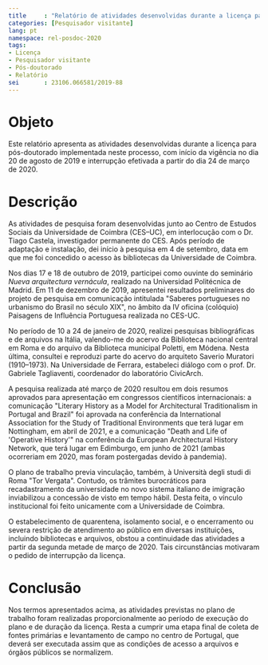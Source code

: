 ```yaml
---
title     : "Relatório de atividades desenvolvidas durante a licença para pós-doutorado"
categories: [Pesquisador visitante]
lang: pt
namespace: rel-posdoc-2020
tags:
- Licença
- Pesquisador visitante
- Pós-doutorado
- Relatório
sei       : 23106.066581/2019-88
---
```


Objeto
======

Este relatório apresenta as atividades desenvolvidas durante a licença
para pós-doutorado implementada neste processo, com início da vigência
no dia 20 de agosto de 2019 e interrupção efetivada a partir do dia 24
de março de 2020.

Descrição
=========

As atividades de pesquisa foram desenvolvidas junto ao Centro de Estudos
Sociais da Universidade de Coimbra (CES–UC), em interlocução com o Dr.
Tiago Castela, investigador permanente do CES. Após período de adaptação
e instalação, dei início à pesquisa em 4 de setembro, data em que me foi
concedido o acesso às bibliotecas da Universidade de Coimbra.

Nos dias 17 e 18 de outubro de 2019, participei como ouvinte do
seminário *Nueva arquitectura vernácula*, realizado na Universidad
Politécnica de Madrid. Em 11 de dezembro de 2019, apresentei resultados
preliminares do projeto de pesquisa em comunicação intitulada "Saberes
portugueses no urbanismo do Brasil no século XIX", no âmbito da IV
oficina (colóquio) Paisagens de Influência Portuguesa realizada no
CES-UC.

No período de 10 a 24 de janeiro de 2020, realizei pesquisas
bibliográficas e de arquivos na Itália, valendo-me do acervo da
Biblioteca nacional central em Roma e do arquivo da Biblioteca municipal
Poletti, em Módena. Nesta última, consultei e reproduzi parte do acervo
do arquiteto Saverio Muratori (1910–1973). Na Universidade de Ferrara,
estabeleci diálogo com o prof. Dr. Gabriele Tagliaventi, coordenador do
laboratório CivicArch.

A pesquisa realizada até março de 2020 resultou em dois resumos
aprovados para apresentação em congressos científicos internacionais: a
comunicação "Literary History as a Model for Architectural
Traditionalism in Portugal and Brazil" foi aprovada na conferência da
International Association for the Study of Traditional Environments que
terá lugar em Nottingham, em abril de 2021, e a comunicação "Death and
Life of 'Operative History'" na conferência da European Architectural
History Network, que terá lugar em Edimburgo, em junho de 2021 (ambas
ocorreriam em 2020, mas foram postergadas devido à pandemia).

O plano de trabalho previa vinculação, também, à Università degli studi
di Roma "Tor Vergata". Contudo, os trâmites burocráticos para
recadastramento da universidade no novo sistema italiano de imigração
inviabilizou a concessão de visto em tempo hábil. Desta feita, o vínculo
institucional foi feito unicamente com a Universidade de Coimbra.

O estabelecimento de quarentena, isolamento social, e o encerramento ou
severa restrição de atendimento ao público em diversas instituições,
incluindo bibliotecas e arquivos, obstou a continuidade das atividades a
partir da segunda metade de março de 2020. Tais circunstâncias motivaram
o pedido de interrupção da licença.

Conclusão
=========

Nos termos apresentados acima, as atividades previstas no plano de
trabalho foram realizadas proporcionalmente ao período de execução do
plano e de duração da licença. Resta a cumprir uma etapa final de coleta
de fontes primárias e levantamento de campo no centro de Portugal, que
deverá ser executada assim que as condições de acesso a arquivos e
órgãos públicos se normalizem.

